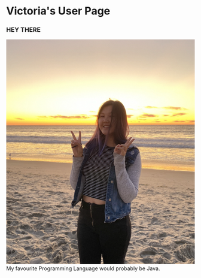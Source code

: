 # Victoria's User Page
### HEY THERE
![image](/img/IMG_0524.jpeg)
My favourite Programming Language would probably be Java.
